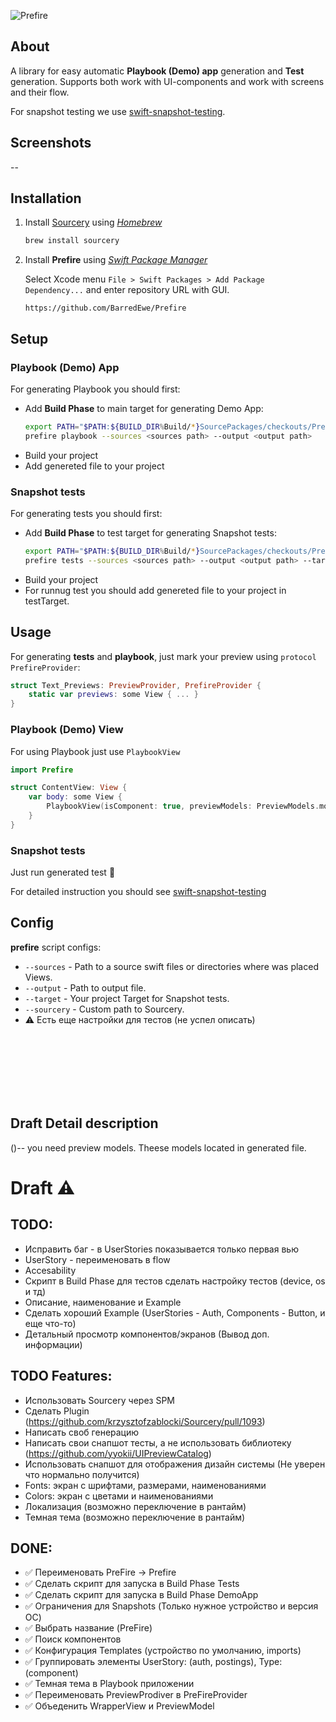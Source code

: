 ![Prefire](https://i.postimg.cc/BQWJZPJs/Frame-16.jpg)

## About

A library for easy automatic **Playbook (Demo) app** generation and **Test** generation. Supports both work with UI-components and work with screens and their flow.

For snapshot testing we use [swift-snapshot-testing](https://github.com/pointfreeco/swift-snapshot-testing).

## Screenshots

--

## Installation

1. Install [Sourcery](https://github.com/krzysztofzablocki/Sourcery) using _[Homebrew](https://brew.sh)_
    ```bash
    brew install sourcery
    ```
2. Install **Prefire** using _[Swift Package Manager](https://developer.apple.com/documentation/xcode/adding_package_dependencies_to_your_app)_

    Select Xcode menu `File > Swift Packages > Add Package Dependency...` and enter repository URL with GUI.
    ```
    https://github.com/BarredEwe/Prefire
    ```

## Setup

### **Playbook (Demo) App**
For generating Playbook you should first:
 - Add **Build Phase** to main target for generating Demo App:
    ```bash
    export PATH="$PATH:${BUILD_DIR%Build/*}SourcePackages/checkouts/PreFire"
    prefire playbook --sources <sources path> --output <output path>
    ```
- Build your project
- Add genereted file to your project

### **Snapshot tests**
For generating tests you should first:
- Add **Build Phase** to test target for generating Snapshot tests:
    ```bash
    export PATH="$PATH:${BUILD_DIR%Build/*}SourcePackages/checkouts/PreFire"
    prefire tests --sources <sources path> --output <output path> --target <test target>
    ```
- Build your project
- For runnug test you should add genereted file to your project in testTarget.

## Usage
For generating **tests** and **playbook**, just mark your preview using `protocol PrefireProvider`:
```swift
struct Text_Previews: PreviewProvider, PrefireProvider {
    static var previews: some View { ... }
}
```

### **Playbook (Demo) View**
For using Playbook just use `PlaybookView`

```swift
import Prefire 

struct ContentView: View {
    var body: some View {
        PlaybookView(isComponent: true, previewModels: PreviewModels.models)
    }
}
```

### **Snapshot tests**
Just run generated test 🚀

For detailed instruction you should see [swift-snapshot-testing](https://github.com/pointfreeco/swift-snapshot-testing)

## Config
**prefire** script configs:
- `--sources` - Path to a source swift files or directories where was placed Views. 
- `--output` - Path to output file.
- `--target` - Your project Target for Snapshot tests.
- `--sourcery` - Custom path to Sourcery.
- ⚠️ Есть еще настройки для тестов (не успел описать) 


<br><br/>
<br><br/>
<br><br/>

## Draft Detail description
()-- you need preview models. Theese models located in generated file.

# Draft ⚠️
## TODO: 
- Исправить баг - в UserStories показывается только первая вью
- UserStory - переименовать в flow
- Accesability
- Скрипт в Build Phase для тестов сделать настройку тестов (device, os и тд)
- Описание, наименование и Example
- Сделать хороший Example (UserStories - Auth, Components - Button, и еще что-то)
- Детальный просмотр компонентов/экранов (Вывод доп. информации)

## TODO Features:
- Использовать Sourcery через SPM
- Сделать Plugin (https://github.com/krzysztofzablocki/Sourcery/pull/1093)
- Написать своб генерацию
- Написать свои снапшот тесты, а не использовать библиотеку (https://github.com/yyokii/UIPreviewCatalog)
- Использовать снапшот для отображения дизайн системы (Не уверен что нормально получится)  
- Fonts: экран с шрифтами, размерами, наименованиями
- Colors: экран с цветами и наименованиями
- Локализация (возможно переключение в рантайм)
- Темная тема (возможно переключение в рантайм)

## DONE:
- ✅ Переименовать PreFire -> Prefire
- ✅ Cделать скрипт для запуска в Build Phase Tests
- ✅ Сделать скрипт для запуска в Build Phase DemoApp
- ✅ Ограничения для Snapshots (Только нужное устройство и версия ОС)
- ✅ Выбрать название (PreFire)
- ✅ Поиск компонентов
- ✅ Конфигурация Templates (устройство по умолчанию, imports)
- ✅ Группировать элементы UserStory: (auth, postings), Type: (component)
- ✅ Темная тема в Playbook приложении
- ✅ Переименовать PreviewProdiver в PreFireProvider
- ✅ Объеденить WrapperView и PreviewModel
